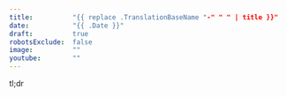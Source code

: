 ```yaml
---
title:          "{{ replace .TranslationBaseName "-" " " | title }}"
date:           "{{ .Date }}"
draft:          true
robotsExclude:  false
image:          ""
youtube:        ""
---
```

tl;dr
<!--more-->
